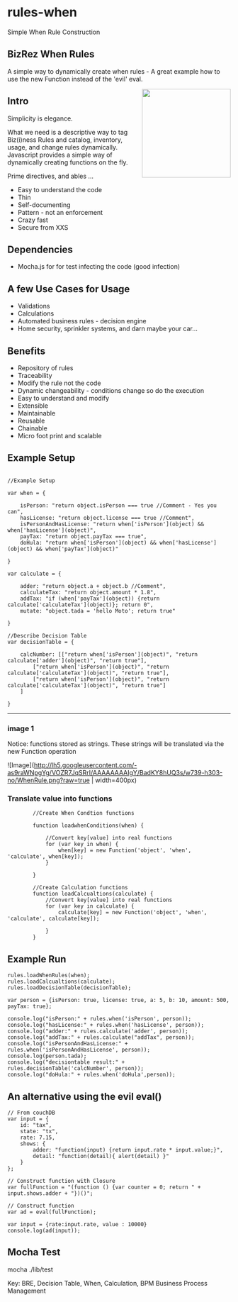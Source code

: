 # rules-when
Simple When Rule Construction



## BizRez When Rules

A simple way to dynamically create when rules - A great example how to use the new Function instead of the 'evil' eval.

<img src="http://upload.wikimedia.org/wikipedia/commons/d/dc/Magneto,_longitudinal_section_(Rankin_Kennedy,_Modern_Engines,_Vol_II).jpg" align="right" width="200px" />

## Intro

Simplicity is elegance.

What we need is a descriptive way to tag Biz(i)ness Rules and catalog, inventory, usage, and change rules dynamically.
Javascript provides a simple way of dynamically creating functions on the fly.


Prime directives, and ables ...
- Easy to understand the code
- Thin
- Self-documenting
- Pattern - not an enforcement
- Crazy fast
- Secure from XXS


## Dependencies

-  Mocha.js for for test infecting the code (good infection)

## A few Use Cases for Usage

- Validations
- Calculations
- Automated business rules - decision engine
- Home security, sprinkler systems, and darn maybe your car...

## Benefits

- Repository of rules
- Traceability
- Modify the rule not the code
- Dynamic changeability - conditions change so do the execution
- Easy to understand and modify
- Extensible
- Maintainable
- Reusable
- Chainable
- Micro foot print and scalable

## Example Setup

```

//Example Setup

var when = {

    isPerson: "return object.isPerson === true //Comment - Yes you can",
    hasLicense: "return object.license === true //Comment",
    isPersonAndHasLicense: "return when['isPerson'](object) && when['hasLicense'](object)",
    payTax: "return object.payTax === true",
    doHula: "return when['isPerson'](object) && when['hasLicense'](object) && when['payTax'](object)"

}

var calculate = {

    adder: "return object.a + object.b //Comment",
    calculateTax: "return object.amount * 1.8",
    addTax: "if (when['payTax'](object)) {return calculate['calculateTax'](object)}; return 0",
    mutate: "object.tada = 'hello Moto'; return true"

}

//Describe Decision Table
var decisionTable = {

    calcNumber: [["return when['isPerson'](object)", "return calculate['adder'](object)", "return true"],
        ["return when['isPerson'](object)", "return calculate['calculateTax'](object)", "return true"],
        ["return when['isPerson'](object)", "return calculate['calculateTax'](object)", "return true"]
    ]

}

```
---
### image 1

Notice: functions stored as strings. These strings will be translated via the new Function operation

![Image](http://lh5.googleusercontent.com/-as9raWNpgYg/VOZR7JqSRrI/AAAAAAAAIgY/BadKY8hUQ3s/w739-h303-no/WhenRule.png?raw=true | width=400px)



### Translate value into functions
```
        //Create When Condtion functions

        function loadwhenConditions(when) {

            //Convert key[value] into real functions
            for (var key in when) {
                when[key] = new Function('object', 'when', 'calculate', when[key]);
            }

        }

        //Create Calculation functions
        function loadCalcualtions(calculate) {
            //Convert key[value] into real functions
            for (var key in calculate) {
                calculate[key] = new Function('object', 'when', 'calculate', calculate[key]);

            }
        }

```

## Example Run

```
rules.loadWhenRules(when);
rules.loadCalcualtions(calculate);
rules.loadDecisionTable(decisionTable);

var person = {isPerson: true, license: true, a: 5, b: 10, amount: 500, payTax: true};

console.log("isPerson:" + rules.when('isPerson', person));
console.log("hasLicense:" + rules.when('hasLicense', person));
console.log("adder:" + rules.calculate('adder', person));
console.log("addTax:" + rules.calculate("addTax", person));
console.log("isPersonAndHasLicense:" + rules.when('isPersonAndHasLicense', person));
console.log(person.tada);
console.log("decisiontable result:" + rules.decisionTable('calcNumber', person));
console.log("doHula:" + rules.when('doHula',person));

```
## An alternative using the evil eval()
```
// From couchDB
var input = {
    id: "tax",
    state: "tx",
    rate: 7.15,
    shows: {
        adder: "function(input) {return input.rate * input.value;}",
        detail: "function(detail){ alert(detail) }"
    }
};

// Construct function with Closure
var fullFunction = "(function () {var counter = 0; return " + input.shows.adder + "})()";

// Construct function
var ad = eval(fullFunction);

var input = {rate:input.rate, value : 10000}
console.log(ad(input));
```
## Mocha Test

mocha ./lib/test


Key: BRE, Decision Table, When, Calculation, BPM Business Process Management
